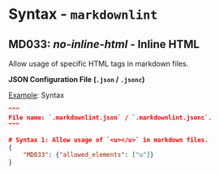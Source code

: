# Syntax - `markdownlint`

## MD033: _no-inline-html_ - Inline HTML

Allow usage of specific HTML tags in markdown files.

**JSON Configuration File (`.json` / `.jsonc`)**

<u>Example</u>: Syntax

```json
"""
File name: `.markdownlint.json` / `.markdownlint.jsonc`.
"""

# Syntax 1: Allow usage of `<u></u>` in markdown files.
{
    "MD033": {"allowed_elements": ["u"]}
}
```

